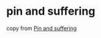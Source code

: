 # pin and suffering
copy from [Pin and suffering](https://fasterthanli.me/articles/pin-and-suffering)
